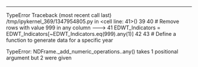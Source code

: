 --------------------------------------------------------------------------
TypeError                                 Traceback (most recent call last)
/tmp/ipykernel_369/1347954805.py in <cell line: 41>()
     39 
     40 # Remove rows with value 999 in any column
---> 41 EDWT_Indicators = EDWT_Indicators[~EDWT_Indicators.eq(999).any(1)]
     42 
     43 # Define a function to generate data for a specific year

TypeError: NDFrame._add_numeric_operations.<locals>.any() takes 1 positional argument but 2 were given
